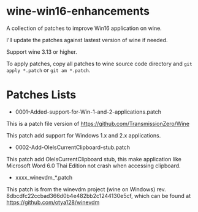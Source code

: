 # wine-win16-enhancements

A collection of patches to improve Win16 application on wine.

I'll update the patches against lastest version of wine if needed.

Support wine 3.13 or higher.

To apply patches, copy all patches to wine source code directory and `git apply *.patch` or `git am *.patch`.

# Patches Lists

- 0001-Added-support-for-Win-1-and-2-applications.patch

This is a patch file version of https://github.com/TransmissionZero/Wine

This patch add support for Windows 1.x and 2.x applications.

- 0002-Add-OleIsCurrentClipboard-stub.patch

This patch add OleIsCurrentClipboard stub, this make application like Microsoft Word 6.0 Thai Edition not crash when accessing clipboard.

- xxxx_winevdm_*.patch

This patch is from the winevdm project (wine on Windows) rev. 8dbcdfc22ccbad366d0b4e482bb2c1244130e5cf,
which can be found at https://github.com/otya128/winevdm
